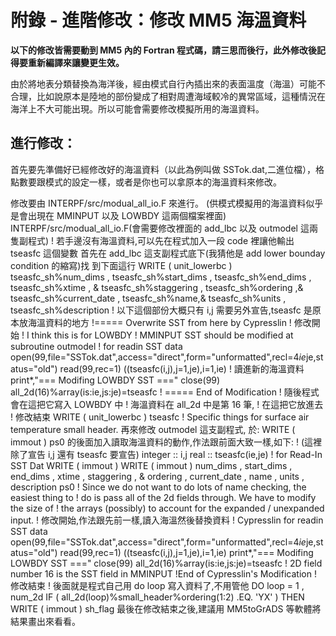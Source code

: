 # 附錄 - 進階修改：修改 MM5 海溫資料

**以下的修改皆需要動到 MM5 內的 Fortran 程式碼，請三思而後行，此外修改後記得要重新編譯來讓變更生效。**

由於將地表分類替換為海洋後，經由模式自行內插出來的表面溫度（海溫）可能不合理，比如說原本是陸地的部份變成了相對周遭海域較冷的異常區域，這種情況在海洋上不大可能出現。所以可能會需要修改模擬所用的海溫資料。

## 進行修改：

首先要先準備好已經修改好的海溫資料（以此為例叫做 SSTok.dat,二進位檔），格點數要跟模式的設定一樣，或者是你也可以拿原本的海溫資料來修改。


修改要由 INTERPF/src/modual_all_io.F 來進行。
(供模式模擬用的海溫資料似乎是會出現在 MMINPUT 以及 LOWBDY 這兩個檔案裡面)
INTERPF/src/modual_all_io.F(會需要修改裡面的 add_lbc 以及 outmodel 這兩隻副程式)
! 若手邊沒有海溫資料,可以先在程式加入一段 code 裡讓他輸出 tseasfc 這個變數
首先在 add_lbc 這支副程式底下(我猜他是 add lower bounday condition 的縮寫)找
到下面這行
WRITE ( unit_lowerbc )
tseasfc_sh%num_dims , tseasfc_sh%start_dims ,
tseasfc_sh%end_dims , tseasfc_sh%xtime , &
tseasfc_sh%staggering , tseasfc_sh%ordering ,&
tseasfc_sh%current_date , tseasfc_sh%name,&
tseasfc_sh%units , tseasfc_sh%description
! 以下這個部份大概只有 i,j 需要另外宣告,tseasfc 是原本放海溫資料的地方
!===== Overwrite SST from here by Cypresslin
! 修改開始
! I think this is for LOWBDY
! MMINPUT SST should be modified at subroutine outmodel
! for readin SST data
open(99,file="SSTok.dat",access="direct",form="unformatted",recl=4*ie*je,status="old")
read(99,rec=1) ((tseasfc(i,j),j=1,je),i=1,ie)
! 讀進新的海溫資料
print*,"=== Modifing LOWBDY SST ==="
close(99)
all_2d(16)%array(is:ie,js:je)=tseasfc
! ===== End of Modification
! 隨後程式會在這把它寫入 LOWBDY 中
! 海溫資料在 all_2d 中是第 16 筆,
! 在這把它放進去
! 修改結束
WRITE ( unit_lowerbc ) tseasfc ! Specific things for surface air temperature small header.
再來修改 outmodel 這支副程式, 於:
WRITE ( immout ) ps0
的後面加入讀取海溫資料的動作,作法跟前面大致一樣,如下:
! (這裡除了宣告 i,j 還有 tseasfc 要宣告)
integer :: i,j
real :: tseasfc(ie,je) ! for Read-In SST Dat
WRITE ( immout )
WRITE ( immout )
num_dims , start_dims , end_dims , xtime , staggering , &
ordering , current_date , name , units , description
ps0
! Since we do not want to do lots of name checking, the easiest thing to
! do is pass all of the 2d fields through. We have to modify the size of
! the arrays (possibly) to account for the expanded / unexpanded input.
! 修改開始,作法跟先前一樣,讀入海溫然後替換資料
! Cypresslin for readin SST data
open(99,file="SSTok.dat",access="direct",form="unformatted",recl=4*ie*je,status="old")
read(99,rec=1) ((tseasfc(i,j),j=1,je),i=1,ie)
print*,"=== Modifing LOWBDY SST ==="
close(99)
all_2d(16)%array(is:ie,js:je)=tseasfc ! 2D field number 16 is the SST field in MMINPUT
!End of Cypresslin's Modification
! 修改結束
! 後面就是程式自己用 do loop 寫入資料了,不用管他
DO loop = 1 , num_2d
IF ( all_2d(loop)%small_header%ordering(1:2) .EQ. 'YX' ) THEN
WRITE ( immout ) sh_flag
最後在修改結束之後,建議用 MM5toGrADS 等軟體將結果畫出來看看。

